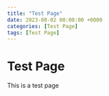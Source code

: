 ```yaml
---
title: "Test Page"
date: 2023-08-02 00:00:00 +0000
categories: [Test Page]
tags: [Test Page]
---
```


# Test Page

This is a test page